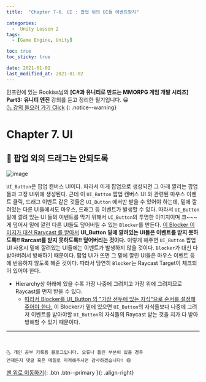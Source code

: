 ```yaml
---
title:  "Chapter 7-6. UI : 팝업 뒤의 UI들 이벤트방지" 

categories:
  -  Unity Lesson 2
tags:
  - [Game Engine, Unity]

toc: true
toc_sticky: true

date: 2021-01-02
last_modified_at: 2021-01-02
---
```


인프런에 있는 Rookiss님의 **[C#과 유니티로 만드는 MMORPG 게임 개발 시리즈] Part3: 유니티 엔진** 강의를 듣고 정리한 필기입니다. 😀  
[🌜 강의 들으러 가기 Click](https://www.inflearn.com/course/MMORPG-유니티)
{: .notice--warning}

# Chapter 7. UI


## 🚀 팝업 외의 드래그는 안되도록

![image](https://user-images.githubusercontent.com/42318591/103451468-ba431380-4d07-11eb-9061-ff6b3aeb1ae8.png)

`UI_Button`은 팝업 캔버스 UI이다. 따라서 이게 팝업으로 생성되면 그 아래 깔리는 팝업들과 고정 UI위에 생성된다. 근데 이 `UI_Button` 팝업 캔버스 UI 와 관련된 마우스 이벤트 클릭, 드래그 이벤트 같은 것들은 `UI_Button` 에서만 받을 수 있어야 하는데, 밑에 깔려있는 다른 UI들에서도 마우스, 드래그 등 이벤트가 발생할 수 있다. 따라서 `UI_Button` 밑에 깔려 있는 UI 들의 이벤트를 막기 위해서 `UI_Button`의 투명한 이미지이며 크~~~게 덮어서 밑에 깔린 다른 UI들도 덮어버릴 수 있는 `Blocker`를 만든다. <u>이 Blocker 이미지가 대신 Rarycast 를 받아서</u> **UI_Button 밑에 깔려있는 UI들은 이벤트를 받지 못하도록!! Rarcast를 받지 못하도록!! 덮어버리는 것이다.** 이렇게 해주면 `UI_Button` 팝업 UI 사용시 밑에 깔려있는 UI들에는 이벤트가 발생하지 않을 것이다. `Blocker`가 대신 다 받아버려서 방해하기 때문이다. 팝업 UI가 뜨면 그 밑에 깔린 UI들은 마우스 이벤트 등에 반응하지 않도록 해준 것이다. 따라서 당연히 `Blocker`는 Raycast Target이 체크되어 있어야 한다.

- Hierarchy상 아래에 있을 수록 가장 나중에 그려지고 가장 위에 그려지므로 Raycast를 먼저 받을 수 있다.
  - <u>따라서 Blocker를 UI_Button 의 "가장 선두에 있는 자식"으로 순서를 설정해주어야 한다.</u> 이 Blocker가 밑에 있으면 `UI_Button`의 자식들보다 나중에 그려져 이벤트를 받아야할 `UI_Button`의 자식들의 Raycast 받는 것을 지가 다 받아 방해할 수 있기 때문이다.



***
<br>

    🌜 개인 공부 기록용 블로그입니다. 오류나 틀린 부분이 있을 경우 
    언제든지 댓글 혹은 메일로 지적해주시면 감사하겠습니다! 😄

[맨 위로 이동하기](#){: .btn .btn--primary }{: .align-right}